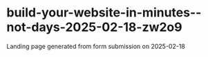 # build-your-website-in-minutes--not-days-2025-02-18-zw2o9
Landing page generated from form submission on 2025-02-18
